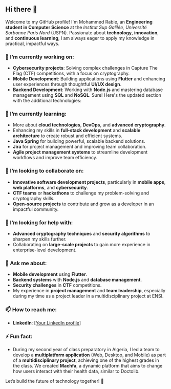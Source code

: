 

## Hi there 👋

Welcome to my GitHub profile! I'm Mohammed Rabie, an **Engineering student in Computer Science** at the *Institut Sup Galilée, Université Sorbonne Paris Nord* (USPN). Passionate about **technology**, **innovation**, and **continuous learning**, I am always eager to apply my knowledge in practical, impactful ways.

### 🔭 I’m currently working on:
- **Cybersecurity projects**: Solving complex challenges in Capture The Flag (CTF) competitions, with a focus on cryptography.
- **Mobile Development**: Building applications using **Flutter** and enhancing user experiences through thoughtful **UI/UX design**.
- **Backend Development**: Working with **Node.js** and mastering database management using **SQL** and **NoSQL**.
Sure! Here's the updated section with the additional technologies:

### 🌱 I’m currently learning:
- More about **cloud technologies**, **DevOps**, and **advanced cryptography**.
- Enhancing my skills in **full-stack development** and **scalable architecture** to create robust and efficient systems.
- **Java Spring** for building powerful, scalable backend solutions.
- **Jira** for project management and improving team collaboration.
- **Agile project management systems** to streamline development workflows and improve team efficiency.


### 👯 I’m looking to collaborate on:
- **Innovative software development projects**, particularly in **mobile apps**, **web platforms**, and **cybersecurity**.
- **CTF teams** or **hackathons** to challenge my problem-solving and cryptography skills.
- **Open-source projects** to contribute and grow as a developer in an impactful community.

### 🤔 I’m looking for help with:
- **Advanced cryptography techniques** and **security algorithms** to sharpen my skills further.
- Collaborating on **large-scale projects** to gain more experience in enterprise-level development.

### 💬 Ask me about:
- **Mobile development** using **Flutter**.
- **Backend systems** with **Node.js** and **database management**.
- **Security challenges** in **CTF** competitions.
- My experience in **project management** and **team leadership**, especially during my time as a project leader in a multidisciplinary project at ENSI.

### 📫 How to reach me:  
- **LinkedIn**: [[Your LinkedIn profile]](https://www.linkedin.com/in/seba-mohammed-rabie-580623261/)    

### ⚡ Fun fact:
- During my second year of class preparatory in Algeria, I led a team to develop a **multiplatform application** (Web, Desktop, and Mobile) as part of a **multidisciplinary project**, achieving one of the highest grades in the class. We created **Machfa**, a dynamic platform that aims to change how users interact with their health data, similar to Doctolib.

Let’s build the future of technology together! 🚀
